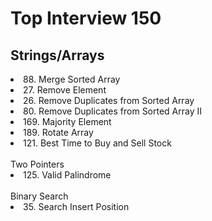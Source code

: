 <h1>Top Interview 150</h1>
<h2>Strings/Arrays</h2>
<li>88. Merge Sorted Array</li>
<li>27. Remove Element</li>
<li>26. Remove Duplicates from Sorted Array</li>
<li>80. Remove Duplicates from Sorted Array II</li>
<li>169. Majority Element</li>
<li>189. Rotate Array</li>
<li>121. Best Time to Buy and Sell Stock</li>
<br>
<storng>Two Pointers</storng>
<li>125. Valid Palindrome</li>
<br>
<storng>Binary Search</storng>
<li>35. Search Insert Position</li>
